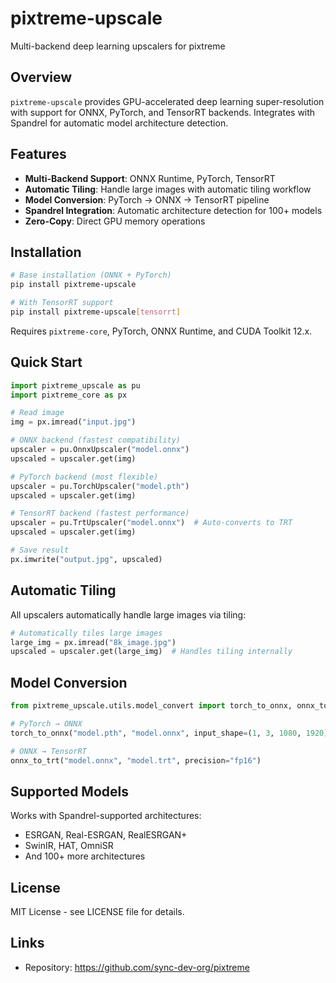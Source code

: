 # pixtreme-upscale

Multi-backend deep learning upscalers for pixtreme

## Overview

`pixtreme-upscale` provides GPU-accelerated deep learning super-resolution with support for ONNX, PyTorch, and TensorRT backends. Integrates with Spandrel for automatic model architecture detection.

## Features

- **Multi-Backend Support**: ONNX Runtime, PyTorch, TensorRT
- **Automatic Tiling**: Handle large images with automatic tiling workflow
- **Model Conversion**: PyTorch → ONNX → TensorRT pipeline
- **Spandrel Integration**: Automatic architecture detection for 100+ models
- **Zero-Copy**: Direct GPU memory operations

## Installation

```bash
# Base installation (ONNX + PyTorch)
pip install pixtreme-upscale

# With TensorRT support
pip install pixtreme-upscale[tensorrt]
```

Requires `pixtreme-core`, PyTorch, ONNX Runtime, and CUDA Toolkit 12.x.

## Quick Start

```python
import pixtreme_upscale as pu
import pixtreme_core as px

# Read image
img = px.imread("input.jpg")

# ONNX backend (fastest compatibility)
upscaler = pu.OnnxUpscaler("model.onnx")
upscaled = upscaler.get(img)

# PyTorch backend (most flexible)
upscaler = pu.TorchUpscaler("model.pth")
upscaled = upscaler.get(img)

# TensorRT backend (fastest performance)
upscaler = pu.TrtUpscaler("model.onnx")  # Auto-converts to TRT
upscaled = upscaler.get(img)

# Save result
px.imwrite("output.jpg", upscaled)
```

## Automatic Tiling

All upscalers automatically handle large images via tiling:

```python
# Automatically tiles large images
large_img = px.imread("8k_image.jpg")
upscaled = upscaler.get(large_img)  # Handles tiling internally
```

## Model Conversion

```python
from pixtreme_upscale.utils.model_convert import torch_to_onnx, onnx_to_trt

# PyTorch → ONNX
torch_to_onnx("model.pth", "model.onnx", input_shape=(1, 3, 1080, 1920))

# ONNX → TensorRT
onnx_to_trt("model.onnx", "model.trt", precision="fp16")
```

## Supported Models

Works with Spandrel-supported architectures:
- ESRGAN, Real-ESRGAN, RealESRGAN+
- SwinIR, HAT, OmniSR
- And 100+ more architectures

## License

MIT License - see LICENSE file for details.

## Links

- Repository: https://github.com/sync-dev-org/pixtreme

